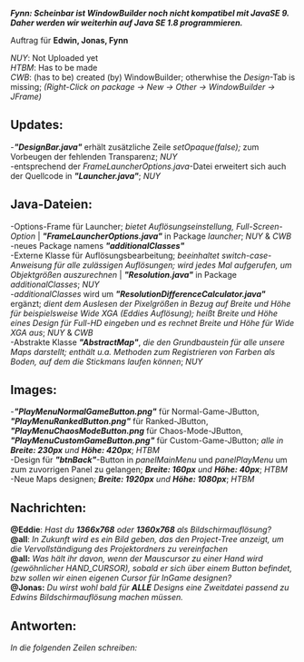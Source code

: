 **_Fynn: Scheinbar ist WindowBuilder noch nicht kompatibel mit JavaSE 9. Daher werden wir weiterhin auf Java SE 1.8 programmieren._**

Auftrag für **Edwin, Jonas, Fynn**

*NUY*: Not Uploaded yet                                                                                                    <br/>
*HTBM*: Has to be made                                                                                                     <br/>
*CWB*: (has to be) created (by) WindowBuilder; otherwhise the *Design*-Tab is missing; *(Right-Click on package -> New -> Other -> WindowBuilder -> JFrame)* 

**Updates:**                                                                                                               
---
-**_"DesignBar.java"_** erhält zusätzliche Zeile *setOpaque(false);* zum Vorbeugen der fehlenden Transparenz; *NUY*        <br/>
-entsprechend der *FrameLauncherOptions.java*-Datei erweitert sich auch der Quellcode in **_"Launcher.java"_**; *NUY*

**Java-Dateien:**                                                                                                          
---
-Options-Frame für Launcher; *bietet Auflösungseinstellung, Full-Screen-Option* | **_"FrameLauncherOptions.java"_** in Package *launcher*; *NUY* & *CWB*                                                                                                  <br/>
-neues Package namens **_"additionalClasses"_**                                                                            <br/>
-Externe Klasse für Auflösungsbearbeitung; *beeinhaltet switch-case-Anweisung für alle zulässigen Auflösungen; wird jedes Mal aufgerufen, um Objektgrößen auszurechnen* | **_"Resolution.java"_** in Package *additionalClasses*; *NUY*                                 <br/>
-*additionalClasses* wird um **_"ResolutionDifferenceCalculator.java"_** ergänzt; *dient dem Auslesen der Pixelgrößen in Bezug auf Breite und Höhe für beispielsweise Wide XGA (Eddies Auflösung); heißt Breite und Höhe eines Design für Full-HD eingeben und es rechnet Breite und Höhe für Wide XGA aus*; *NUY* & *CWB*                                                                <br/>
-Abstrakte Klasse **_"AbstractMap"_**, *die den Grundbaustein für alle unsere Maps darstellt; enthält u.a. Methoden zum Registrieren von Farben als Boden, auf dem die Stickmans laufen können*; *NUY*

**Images:**                                                                                                               
---
-**_"PlayMenuNormalGameButton.png"_** für Normal-Game-JButton, **_"PlayMenuRankedButton.png"_** für Ranked-JButton, **_"PlayMenuChaosModeButton.png_** für Chaos-Mode-JButton, **_"PlayMenuCustomGameButton.png"_** für Custom-Game-JButton; *alle in **Breite: 230px** und **Höhe: 420px***; *HTBM*                                                                          <br/>
-Design für **_"btnBack"_**-Button in *panelMainMenu* und *panelPlayMenu* um zum zuvorrigen Panel zu gelangen; ***Breite: 160px** und **Höhe: 40px***; *HTBM*                                                                                        <br/>
-Neue Maps designen; ***Breite: 1920px** und **Höhe: 1080px***; *HTBM*

**Nachrichten:**                                                                   				                          		   
---
**@Eddie**: *Hast du **1366x768** oder **1360x768**  als Bildschirmauflösung?*                                             <br/>
**@all**: *In Zukunft wird es ein Bild geben, das den Project-Tree anzeigt, um die Vervollständigung des Projektordners zu vereinfachen*                                                                                                              <br/>
**@all:** *Was hält ihr davon, wenn der Mauscursor zu einer Hand wird (gewöhnlicher HAND_CURSOR), sobald er sich über einem Button befindet, bzw sollen wir einen eigenen Cursor für InGame designen?*                                                 <br/>
**@Jonas:** *Du wirst wohl bald für **ALLE** Designs eine Zweitdatei passend zu Edwins Bildschirmauflösung machen müssen.*

**Antworten:**                                                                                                            
---
*In die folgenden Zeilen schreiben:*                                                                                       <br/>





